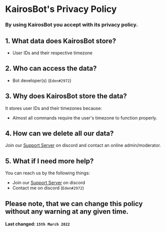 # **KairosBot's Privacy Policy**

### By using KairosBot you accept with its privacy policy.

## 1. What data does KairosBot store?

- User IDs and their respective timezone

## 2. Who can access the data?

- Bot developer(s) (`Eden#2972`)

## 3. Why does KairosBot store the data?

It stores user IDs and their timezones because:

- Almost all commands require the user's timezone to function properly.

## 4. How can we delete all our data?

Join our [Support Server](https://discord.gg/J2xKqDKpGt) on discord and contact an online admin/moderator.

## 5. What if I need more help?

You can reach us by the following things:

- Join our [Support Server](https://discord.gg/J2xKqDKpGt) on discord
- Contact me on discord (`Eden#2972`)

## Please note, that we can change this policy without any warning at any given time.

#### **Last changed:** `15th March 2022`

